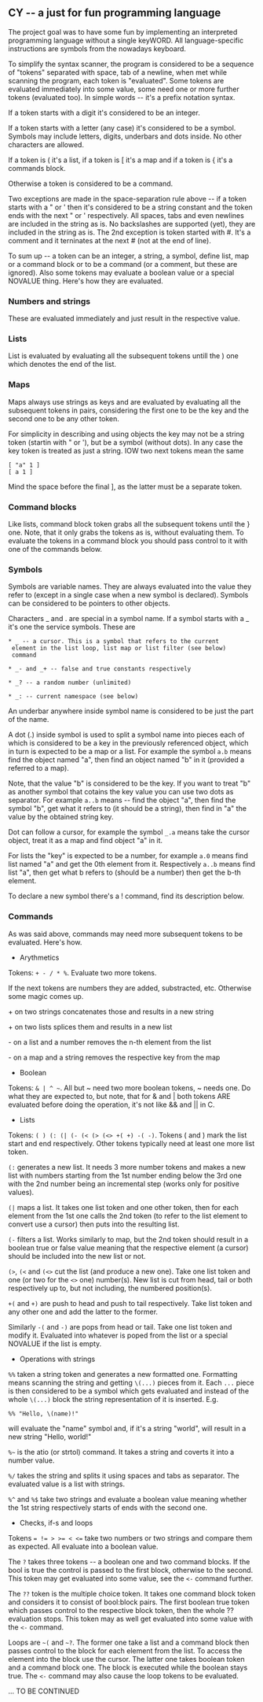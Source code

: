 ## CY -- a just for fun programming language

The project goal was to have some fun by implementing an interpreted
programming language without a single keyWORD. All language-specific
instructions are symbols from the nowadays keyboard.

To simplify the syntax scanner, the program is considered to be a
sequence of "tokens" separated with space, tab of a newline, when
met while scanning the program, each token is "evaluated". Some
tokens are evaluated immediately into some value, some need one or
more further tokens (evaluated too). In simple words -- it's a
prefix notation syntax.

If a token starts with a digit it's considered to be an integer.

If a token starts with a letter (any case) it's considered to be
a symbol. Symbols may include letters, digits, underbars and dots
inside. No other characters are allowed.

If a token is ( it's a list, if a token is [ it's a map and if
a token is { it's a commands block.

Otherwise a token is considered to be a command.

Two exceptions are made in the space-separation rule above -- if
a token starts with a " or ' then it's considered to be a string
constant and the token ends with the next " or ' respectively. All
spaces, tabs and even newlines are included in the string as is.
No backslashes are supported (yet), they are included in the string
as is. The 2nd exception is token started with #. It's a comment
and it terninates at the next # (not at the end of line).

To sum up -- a token can be an integer, a string, a symbol, define
list, map or a command block or to be a command (or a comment, but
these are ignored). Also some tokens may evaluate a boolean value or
a special NOVALUE thing. Here's how they are evaluated.

### Numbers and strings

These are evaluated immediately and just result in the respective value.

### Lists

List is evaluated by evaluating all the subsequent tokens untill the )
one which denotes the end of the list.

### Maps

Maps always use strings as keys and are evaluated by evaluating all the
subsequent tokens in pairs, considering the first one to be the key and
the second one to be any other token.

For simplicity in describing and using objects the key may not be a string
token (startin with " or '), but be a symbol (without dots). In any case
the key token is treated as just a string. IOW two next tokens mean the same

    [ "a" 1 ]
    [ a 1 ]

Mind the space before the final ], as the latter must be a separate token.

### Command blocks

Like lists, command block token grabs all the subsequent tokens until the }
one. Note, that it only grabs the tokens as is, without evaluating them. To
evaluate the tokens in a command block you should pass control to it with
one of the commands below.

### Symbols

Symbols are variable names. They are always evaluated into the value they
refer to (except in a single case when a new symbol is declared). Symbols
can be considered to be pointers to other objects.

Characters _ and . are special in a symbol name. If a symbol starts with a
_ it's one the service symbols. These are

    * _ -- a cursor. This is a symbol that refers to the current
     element in the list loop, list map or list filter (see below)
     command

    * _- and _+ -- false and true constants respectively

    * _? -- a random number (unlimited)

    * _: -- current namespace (see below)

An underbar anywhere inside symbol name is considered to be just the
part of the name.

A dot (.) inside symbol is used to split a symbol name into pieces each
of which is considered to be a key in the previously referenced object,
which in turn is expected to be a map or a list. For example the symbol
`a.b` means find the object named "a", then find an object named "b" in it
(provided a referred to a map).

Note, that the value "b" is considered to be the key. If you want to
treat "b" as another symbol that cotains the key value you can use two
dots as separator. For example `a..b` means -- find the object "a", then 
find the symbol "b", get what it refers to (it should be a string), then 
find in "a" the value by the obtained string key.

Dot can follow a cursor, for example the symbol `_.a` means take the cursor
object, treat it as a map and find object "a" in it.

For lists the "key" is expected to be a number, for example `a.0` means 
find list named "a" and get the 0th element from it. Respectively `a..b`
means find list "a", then get what b refers to (should be a number) then
get the b-th element.

To declare a new symbol there's a ! command, find its description below.

### Commands

As was said above, commands may need more subsequent tokens to be evaluated.
Here's how.

* Arythmetics

Tokens: `+ - / * %`. Evaluate two more tokens.

If the next tokens are numbers they are added, substracted, etc. Otherwise
some magic comes up.

 \+ on two strings concatenates those and results in a new string
 
 \+ on two lists splices them and results in a new list

 \- on a list and a number removes the n-th element from the list
 
 \- on a map and a string removes the respective key from the map

* Boolean

Tokens: `& | ^ ~`. All but ~ need two more boolean tokens, ~ needs one.
Do what they are expected to, but note, that for & and | both tokens ARE
evaluated before doing the operation, it's not like && and || in C.

* Lists

Tokens: `( ) (: (| (- (< (> (<> +( +) -( -)`. Tokens ( and ) mark the list
start and end respectively. Other tokens typically need at least one more 
list token.

`(:` generates a new list. It needs 3 more number tokens and makes a new 
list with numbers starting from the 1st number ending below the 3rd one 
with the 2nd number being an incremental step (works only for positive 
values).

`(|` maps a list. It takes one list token and one other token, then for each
element from the 1st one calls the 2nd token (to refer to the list element 
to convert use a cursor) then puts into the resulting list.

`(-` filters a list. Works similarly to map, but the 2nd token should result
in a boolean true or false value meaning that the respective element (a cursor)
should be included into the new list or not.

`(>`, `(<` and `(<>` cut the list (and produce a new one). Take one list token
and one (or two for the `<>` one) number(s). New list is cut from head, tail 
or both respectively up to, but not including, the numbered position(s).

`+(` and `+)` are push to head and push to tail respectively. Take list token 
and any other one and add the latter to the former.

Similarly `-(` and `-)` are pops from head or tail. Take one list token and 
modify it. Evaluated into whatever is poped from the list or a special NOVALUE 
if the list is empty.

* Operations with strings

`%%` taken a string token and generates a new formatted one. Formatting means
scanning the string and getting `\(...)` pieces from it. Each `...` piece is
then considered to be a symbol which gets evaluated and instead of the whole
`\(...)` block the string representation of it is inserted. E.g.

    %% "Hello, \(name)!"
    
will evaluate the "name" symbol and, if it's a string "world", will result in
a new string "Hello, world!"

`%~` is the atio (or strtol) command. It takes a string and coverts it into
a number value.

`%/` takes the string and splits it using spaces and tabs as separator. The
evaluated value is a list with strings.

`%^` and `%$` take two strings and evaluate a boolean value meaning whether the
1st string respectively starts of ends with the second one.

* Checks, if-s and loops

Tokens `= != > >= < <=` take two numbers or two strings and compare them as 
expected. All evaluate into a boolean value.

The `?` takes three tokens -- a boolean one and two command blocks. If the bool
is true the control is passed to the first block, otherwise to the second. This
token may get evaluated into some value, see the `<-` command further.

The `??` token is the multiple choice token. It takes one command block token
and considers it to consist of bool:block pairs. The first boolean true token 
which passes control to the respective block token, then the whole ?? evaluation
stops. This token may as well get evaluated into some value with the `<-` command.

Loops are `~(` and `~?`. The former one take a list and a command block then
passes control to the block for each element from the list. To access the element
into the block use the cursor. The latter one takes boolean token and a command
block one. The block is executed while the boolean stays true. The `<-` command
may also cause the loop tokens to be evaluated.

... TO BE CONTINUED

